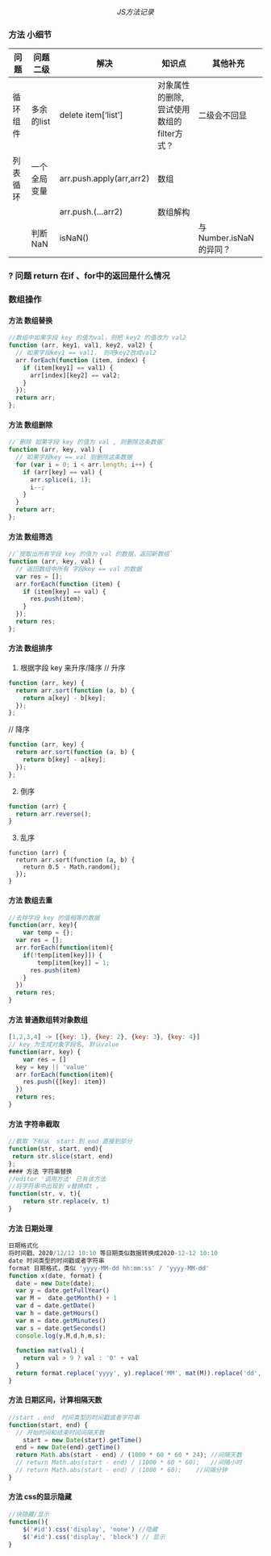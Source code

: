  $$JS 方法记录$$
### 方法 小细节
问题|问题二级|解决|知识点|其他补充
--|--|--|--|--
循环组件|多余的list|delete item[‘list’]|对象属性的删除,尝试使用数组的filter方式？|二级会不回显
|列表循环|一个全局变量|arr.push.apply(arr,arr2)|数组|
|||arr.push.(…arr2)|数组解构|
||判断NaN| isNaN()|| 与Number.isNaN的异同？



### ? 问题 return 在if 、for中的返回是什么情况

### 数组操作
#### 方法 数组替换
```JavaScript
//数组中如果字段 key 的值为val，则把 key2 的值改为 val2 
function (arr, key1, val1, key2, val2) {
  // 如果字段key1 == val1， 则吧key2改成val2
  arr.forEach(function (item, index) {
    if (item[key1] == val1) {
      arr[index][key2] == val2;
    }
  });
  return arr;
};
```

#### 方法 数组删除
```javascript 
//`删除 如果字段 key 的值为 val , 则删除这条数据`
function (arr, key, val) {
  // 如果字段key == val 则删除这条数据
  for (var i = 0; i < arr.length; i++) {
    if (arr[key] == val) {
      arr.splice(i, 1);
      i--;
    }
  }
  return arr;
};
```

#### 方法 数组筛选
```javascript
//`提取出所有字段 key 的值为 val 的数据，返回新数组`
function (arr, key, val) {
  // 返回数组中所有 字段key == val 的数据
  var res = [];
  arr.forEach(function (item) {
    if (item[key] == val) {
      res.push(item);
    }
  });
  return res;
};
```
#### 方法 数组排序
1. 根据字段 key 来升序/降序
// 升序
```javascript
function (arr, key) {
  return arr.sort(function (a, b) {
    return a[key] - b[key];
  });
};
```
// 降序
```javascript
function (arr, key) {
  return arr.sort(function (a, b) {
    return b[key] - a[key];
  });
};
```
2. 倒序
```javascript
function (arr) {
  return arr.reverse();
}
```
3. 乱序
```
function (arr) {
  return arr.sort(function (a, b) {
    return 0.5 - Math.random();
  });
}
```
#### 方法 数组去重
```javascript
//去除字段 key 的值相等的数据
function(arr, key){
    var temp = {};
  var res = [];
  arr.forEach(function(item){
    if(!temp[item[key]]) {
        temp[item[key]] = 1;
      res.push(item)
    }
  })
  return res;
}
```
#### 方法 普通数组转对象数组
```javascript
[1,2,3,4] -> [{key: 1}, {key: 2}, {key: 3}, {key: 4}]
// key 为生成对象字段名, 默认value
function(arr, key) {
    var res = []
  key = key || 'value'
  arr.forEach(function(item){
    res.push({[key]: item})
  })
  return res;
}
```

#### 方法 字符串截取
```javascript
//截取 下标从  start 到 end 直接到部分
function(str, start, end){
 return str.slice(start, end)
};
#### 方法 字符串替换
//editor '调用方法' 已有该方法
//将字符串中出现到 v替换成t 。
function(str, v, t){
    return str.replace(v, t)
}

```
#### 方法 日期处理
```javascript
日期格式化
将时间戳、2020/12/12 10:10 等日期类似数据转换成2020-12-12 10:10
date 时间类型的时间戳或者字符串
format 日期格式，类似 'yyyy-MM-dd hh:mm:ss' / 'yyyy-MM-dd'
function x(date, format) {
  date = new Date(date);
  var y = date.getFullYear()
  var M =  date.getMonth() + 1
  var d = date.getDate()
  var h = date.getHours()
  var m = date.getMinutes()
  var s = date.getSeconds()
  console.log(y,M,d,h,m,s);
  
  function mat(val) {
    return val > 9 ? val : '0' + val
  }
  return format.replace('yyyy', y).replace('MM', mat(M)).replace('dd', mat(d)).replace('hh', mat(h)).replace('mm', mat(m)).replace('ss', mat(s));
}
```
#### 方法 日期区间，计算相隔天数
```javascript
//start 、end  时间类型的时间戳或者字符串
function(start, end) {
  // 开始时间和结束时间间隔天数
    start = new Date(start).getTime()
  end = new Date(end).getTime()
  return Math.abs(start - end) / (1000 * 60 * 60 * 24); //间隔天数
  // return Math.abs(start - end) / (1000 * 60 * 60);   //间隔小时
  // return Math.abs(start - end) / (1000 * 60);    //间隔分钟
}
```

#### 方法 css的显示隐藏
```javascript
//块隐藏/显示
function(){
    $('#id').css('display', 'none') //隐藏
    $('#id').css('display', 'block') // 显示
}
```